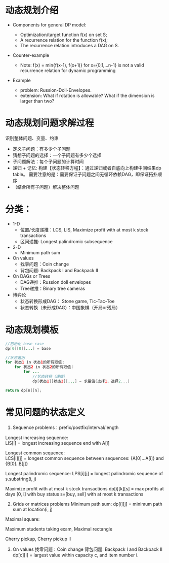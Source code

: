 
# 动态规划介绍
- Components for general DP model:
    - Optimization/target function f(x) on set S;
    - A recurrence relation for the function f(x);
    - The recurrence relation introduces a DAG on S.
    
- Counter-example
    - Note: f(x) = min{f(x-1), f(x+1)} for x={0,1,...n-1} is not a valid recurrence relation for dynamic programming
- Example
    - problem: Russion-Doll-Envelopes.
    - extension: What if rotation is allowable?
    What if the dimension is larger than two?


# 动态规划问题求解过程
识别整体问题、变量、约束
- 定义子问题：有多少个子问题
- 猜想子问题的选择：一个子问题有多少个选择
- 子问题解法：每个子问题的计算时间
- 递归 + 记忆: 构建【状态转移方程】：通过递归或者自底向上构建中间结果dp table。
需要注意的是：需要保证子问题之间无循环依赖DAG，即保证拓扑顺序
- （结合所有子问题）解决整体问题

# 分类：
- 1-D
    - 位置/长度递推：LCS, LIS, Maximize profit with at most k stock transactions
    - 区间递推: Longest palindromic subsequence
- 2-D
    - Minimum path sum
- On values
    - 找零问题：Coin change
    - 背包问题: Backpack I and Backpack II
- On DAGs or Trees
    - DAG递推：Russion doll envelopes
    - Tree递推：Binary tree cameras
- 博弈论
    - 状态转换形成DAG： Stone game, Tic-Tac-Toe
    - 状态转换（未形成DAG）：中国象棋（开局or残局）


# 动态规划模板

```Java
//初始化 base case
dp[0][0][...] = base

//状态遍历
for 状态1 in 状态1的所有取值：
    for 状态2 in 状态2的所有取值：
        for ...
            //状态转移（递推）
            dp[状态1][状态2][...] = 求最值(选择1，选择2...)

return dp[n][n];
```

# 常见问题的状态定义

1. Sequence problems：prefix/postfix/interval/length

Longest increasing sequence:   
    LIS[i] = longest increasing sequence end with A[i]

Longest common sequence:   
    LCS[i][j] = longest common sequence between sequences: {A[0]...A[i]} and {B[0]..B[j]}

Longest palindromic sequence:
    LPS[i][j] = longest palindromic sequence of s.substring(i, j)

Maximize profit with at most k stock transactions
    dp[i][k][s] = max profits at days [0, i] with buy status s=[buy, sell] with at most k transactions

2. Grids or matrices problems
Minimum path sum:
    dp[i][j] = minimum path sum at location(i, j)

Maximal square:

Maximum students taking exam, Maximal rectangle

Cherry pickup, Cherry pickup II


3. On values
找零问题：Coin change
背包问题: Backpack I and Backpack II
dp[c][i] = largest value within capacity c, and item number i.

